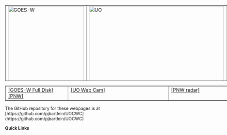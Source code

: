 <table style="text-align: left; width: 750px; height: 250px;" border="1" cellpadding="0" cellspacing="1">
	<tbody>
		<tr>
			<td style="vertical-align: top; width: 250px;">
				<img src="https://cdn.star.nesdis.noaa.gov/GOES17/ABI/GIFS/GOES17-PNW-GEOCOLOR-600x600.gif" 					alt="GOES-W" width="250" height="250"> <br>
			</td>
			<td style="vertical-align: top; width: 444px;">
				<img src="http://webcam.uoregon.edu/oneshotimage1" alt="UO"
					width="444" height="250"> <br>
			</td>
			<td style="vertical-align: top; width: 262px;">
				<img src="https://radar.weather.gov/Conus/RadarImg/pacnorthwest.gif" alt="UO"
					width="262" height="250"> <br> 
			</td>
		</tr>
	</tbody>
</table>

<table style="text-align: left; width: 750px; " border="1" cellpadding="0" cellspacing="1">
	<tbody>
		<tr>
			<td style="vertical-align: top; width: 250px;">
				<a href="https://www.star.nesdis.noaa.gov/GOES/fulldisk_band.php?sat=G17&band=GEOCOLOR&length=12">[GOES-W Full Disk]</a>
		        <a href="https://www.star.nesdis.noaa.gov/GOES/sector_band.php?sat=G17&sector=pnw&band=GEOCOLOR&length=12">[PNW]</a>			</td>
			<td style="vertical-align: top; width: 444px;">
				<a href="http://webcam.uoregon.edu/oneshotimage1">[UO Web Cam]</a>
			</td>
			<td style="vertical-align: top; width: 262px;">
				<a href="http://radar.weather.gov/Conus/pacnorthwest_lite.php">[PNW radar]</a>
			</td>
		</tr>
	</tbody>
</table>
The GitHub repository for these webpages is at [https://github.com/pjbartlein/UOCWC](https://github.com/pjbartlein/UOCWC)

**Quick Links**
